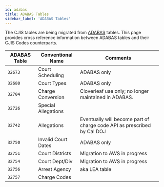 ```yaml
---
id: adabas
title: ADABAS Tables
sidebar_label: 'ADABAS Tables'
---
```


The CJIS tables are being migrated from [ADABAS](/docs/glossary#adabas)
tables.  This page provides cross reference information between ADABAS
tables and their CJIS Codes counterparts.

| ADABAS Table | Conventional Name | Comments              |
|--------------|-------------------|-----------------------|
| `32673` | Court Scheduling | ADABAS only |
| `32680` | Court Types | ADABAS only |
| `32704` | Charge Conversion | Cloverleaf use only; no longer maintained in ADABAS. |
| `32726` | Special Allegations |  |
| `32742` | Allegations | Eventually will become part of charge code API as prescribed by Cal DOJ |
| `32750` | Invalid Court Dates | ADABAS only |
| `32751` | Court Districts | Migration to AWS in progress |
| `32754` | Court Dept/Div  | Migration to AWS in progress |
| `32756` | Arrest Agency | aka LEA table |
| `32757` | Charge Codes | |
